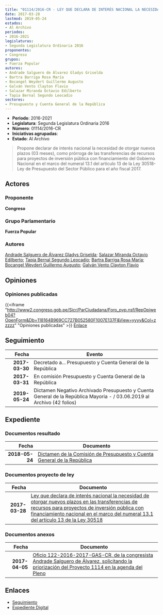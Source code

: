 ```yaml
---
title: "01114/2016-CR - LEY QUE DECLARA DE INTERÉS NACIONAL LA NECESIDAD DE OTORGAR NUEVOS PLAZOS EN LAS TRANSFERENCIAS DE RECURSOS PARA PROYECTOS DE INVERSIÓN PÚBLICA CON FINANCIAMIENTO NACIONAL EN EL MARCO DEL NUMERAL 13.1 DEL ARTÍCULO 13 DE LA LEY 30518"
date: 2017-03-28
lastmod: 2019-05-24
estados:
- Al Archivo
periodos:
- 2016-2021
legislaturas:
- Segunda Legislatura Ordinaria 2016
proponentes:
- Congreso
grupos:
- Fuerza Popular
autores:
- Andrade Salguero de Álvarez Gladys Griselda
- Bartra Barriga Rosa María
- Bocangel Weydert Guillermo Augusto
- Galván Vento Clayton Flavio
- Salazar Miranda Octavio Edilberto
- Tapia Bernal Segundo Leocadio
sectores:
- Presupuesto y Cuenta General de la República
---
```

- **Periodo**: 2016-2021
- **Legislatura**: Segunda Legislatura Ordinaria 2016
- **Número**: 01114/2016-CR
- **Iniciativas agrupadas**: 
- **Estado**: Al Archivo

> Propone declarar de interés nacional la necesidad de otorgar nuevos plazos (03 meses), como prórroga de las transferencias de recursos para proyectos de inversión pública con financiamiento del Gobierno Nacional en el marco del numeral 13.1 del artículo 13 de la Ley 30518-Ley de Presupuesto del Sector Público para el año fiscal 2017.


## Actores

### Proponente

**Congreso**

### Grupo Parlamentario

**Fuerza Popular**

### Autores

[Andrade Salguero de Álvarez Gladys Griselda](mailto:mailto:gandrade@congreso.gob.pe); [Salazar Miranda Octavio Edilberto](mailto:mailto:osalazar@congreso.gob.pe); [Tapia Bernal Segundo Leocadio](mailto:mailto:stapia@congreso.gob.pe); [Bartra Barriga Rosa María](mailto:mailto:rbartra@congreso.gob.pe); [Bocangel Weydert Guillermo Augusto](mailto:mailto:gbocangel@congreso.gob.pe); [Galván Vento Clayton Flavio](mailto:mailto:cgalvan@congreso.gob.pe)

## Opiniones

### Opiniones publicadas

{{<iframe "http://www2.congreso.gob.pe/Sicr/ParCiudadana/Foro_pvp.nsf/RepOpiweb04?OpenForm&Db=118164B969CC727B052580F1007E137F&View=yyyy&Col=zzzzz" "Opiniones publicadas" >}}
[Enlace](http://www2.congreso.gob.pe/Sicr/ParCiudadana/Foro_pvp.nsf/RepOpiweb04?OpenForm&Db=118164B969CC727B052580F1007E137F&View=yyyy&Col=zzzzz)


## Seguimiento

| Fecha | Evento |
|------:|--------|
| **2017-03-30** | Decretado a... Presupuesto y Cuenta General de la República |
| **2017-03-31** | En comisión Presupuesto y Cuenta General de la República |
| **2019-05-24** | Dictamen Negativo Archivado Presupuesto y Cuenta General de la República Mayoria - / 03.06.2019 al Archivo (42 folios) |

## Expediente

### Documentos resultado

| Fecha | Documento |
|------:|-----------|
| **2018-05-24** | [Dictamen de la Comisión de Presupuesto y Cuenta General de la República](http://www.leyes.congreso.gob.pe/Documentos/2016_2021/Dictamenes/Proyectos_de_Ley/01114DC17MAY20190524.pdf) |

### Documentos proyecto de ley

| Fecha | Documento |
|------:|-----------|
| **2017-03-28** | [Ley que declara de interés nacional la necesidad de otorgar nuevos plazos en las transferencias de recursos para proyectos de inversión pública con financiamiento nacional en el marco del numeral 13.1 del artículo 13 de la Ley 30518](http://www.leyes.congreso.gob.pe/Documentos/2016_2021/Proyectos_de_Ley_y_de_Resoluciones_Legislativas/PL0111420170328.pdf) |

### Documentos anexos

| Fecha | Documento |
|------:|-----------|
| **2017-04-05** | [Oficio 122-2016-2017-GAS-CR, de la congresista Andrade Salguero de Álvarez, solicitando la priorización del Proyecto 1114 en la agenda del Pleno](http://www.leyes.congreso.gob.pe/Documentos/2016_2021/Oficios/Congresistas/OFICIO-122-2016-2017-GAS-CR.pdf) |

## Enlaces

- [Seguimiento](http://www2.congreso.gob.pe/Sicr/TraDocEstProc/CLProLey2016.nsf/f7fff46988ca05b1052578e100829cc7/aa3bbd6df2a5ca80052580f1007a3c2f?OpenDocument)
- [Expediente Digital](http://www2.congreso.gob.pe/Sicr/TraDocEstProc/Expvirt_2011.nsf/visbusqptramdoc1621/01114?opendocument)

